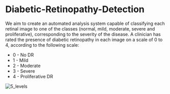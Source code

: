 # Diabetic-Retinopathy-Detection
We aim to create an automated analysis system capable of classifying each retinal image to one of the classes (normal, mild, moderate, severe and proliferative), corresponding to the severity of the disease.
A clinician has rated the presence of diabetic retinopathy in each image on a scale of 0 to 4, according to the following scale:
<ul>
  <li> 0 - No DR </li>
  <li> 1 - Mild </li>
  <li> 2 - Moderate </li>
  <li> 3 - Severe </li>
  <li> 4 - Proliferative DR </li>
 </ul>
 
![5_levels](https://user-images.githubusercontent.com/41645324/173077933-ee3bd7a3-2e4f-4560-91ae-5c39371bd551.png)
